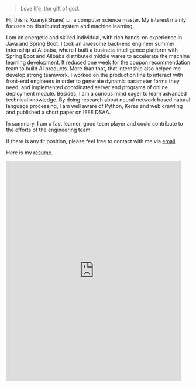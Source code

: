 

> Love life, the gift of god.


Hi, this is Xuanyi(Shane) Li, a computer science master. My interest mainly focuses on distributed system and machine learning.

I am an energetic and skilled individual, with rich hands-on experience in Java and Spring Boot. I took an awesome back-end engineer summer internship at Alibaba, where I built a business intelligence platform with Spring Boot and Alibaba distributed middle wares to accelerate the machine learning development. It reduced one week for the coupon recommendation team to build AI products. More than that, that internship also helped me develop strong teamwork. I worked on the production line to interact with front-end engineers in order to generate dynamic parameter forms they need, and implemented coordinated server end programs of online deployment module. Besides, I am a curious mind eager to learn advanced technical knowledge. By doing research about neural network based natural language processing, I am well aware of Python, Keras and web crawling and published a short paper on IEEE DSAA.

In summary, I am a fast learner, good team player and could contribute to the efforts of the engineering team.

If there is any fit position, please feel free to contact with me via <a href="mailto:{{site.email}}">email</a>.

Here is my [resume]({{site.url}}/assets/ResumeXuanyi.pdf).

<!-- replace & to &amp; and add space before </iframe> -->
<iframe src="https://shanelxy.top/assets/ResumeXuanyi.pdf" width="95%" height="600" frameborder="0"> </iframe>

<!-- <center><embed src="https://shanelxy.top/assets/ResumeXuanyi.pdf" width="95%" height="600"></center> -->


